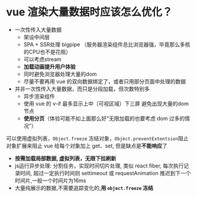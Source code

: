 # vue 渲染大量数据时应该怎么优化？

- 一次性传入大量数据
  - 架设中间层
  - SPA + SSR处理 bigpipe （服务器渲染组件总比浏览器强，毕竟那么多核的CPU也不是花瓶）
  - 可以考虑stream
  - **加载动画提升用户体验**
  - 同时避免浏览器处理大量的dom
  - 尽量不要再用 vue 的双向数据绑定了，或者只用部分页面中处理的数据
- 并非一次性传入大量数据，而只是分段加载，但次数特别多
  - 异步渲染组件
  - 使用 vue 的 v-if 最多显示上中（可视区域）下三屏 避免出现大量的dom节点
  - **使用分页**（体验可能不如上面那么好“无限加载的也要考虑 dom 过多的情况”）
  
可以使用虚拟列表，`Object.freeze` 冻结对象，`Object.preventExtentsion`阻止对象扩展来阻止 vue 给每个对象加上 get、set, 但是缺点是**不能响应**了

- **按需加载局部数据, 虚拟列表，无限下拉刷新**
- js运行异步处理:
  分割任务，实现时间切片处理, 类似 react fiber, 每次执行记录时间, 超过一定执行时间则 settimeout 或 requestAnimation 推迟到下一个时间片,一般一个时间片为16ms
- 大量纯展示的数据,不需要追踪变化的,**用 `object.freeze` 冻结**

